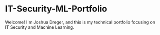 # IT-Security-ML-Portfolio
Welcome! I'm Joshua Dreger, and this is my technical portfolio focusing on IT Security and Machine Learning.
